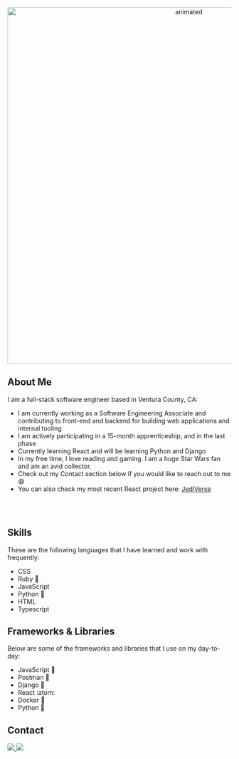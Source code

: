 <p align="center" >
<img  width=800 src="krystallopez.gif" alt="animated"/>
</p>

## About Me 

I am a full-stack software engineer based in Ventura County, CA: 

- I am currently working as a Software Engineering Associate and contributing to front-end and backend for building web applications and internal tooling 
- I am actively participating in a 15-month apprenticeship, and in the last phase 
- Currently learning React and will be learning Python and Django
- In my free time, I love reading and gaming. I am a huge Star Wars fan and am an avid collector.
- Check out my Contact section below if you would like to reach out to me :smile:
- You can also check my most recent React project here: [JediVerse](https://jediverse.onrender.com/)
 
<!---My name is Krystal Lopez, I love all things pop culture, especially Star Wars. I am a software engineer currently working as an Engineering Associate at Cisco Systems. I have recently learned JavaScript and I am now learning Python. What was once just curiosity has now turned into a career for me and I love learning new things. I am currently working on mastering React and improving my skills in JavaScript. I am also learning Python as well. -->
<br><br/>
<img src="https://komarev.com/ghpvc/?username=krystallopez&style=flat-square&color=blue" alt=""/>

## Skills 

These are the following languages that I have learned and work with frequently: 

- CSS 
- Ruby :gem:
- JavaScript
- Python :snake:
- HTML
- Typescript 

<!-- CSS | JavaScript | Python | HTML | Typescript -->

<!--  <img src="https://img.shields.io/badge/CSS3-1572B6?style=for-the-badge&logo=css3&logoColor=white"> <img src="https://img.shields.io/badge/HTML5-E34F26?style=for-the-badge&logo=html5&logoColor=white"> <img src="https://img.shields.io/badge/JavaScript-323330?style=for-the-badge&logo=javascript&logoColor=F7DF1E"> <img src="https://img.shields.io/badge/Python-FFD43B?style=for-the-badge&logo=python&logoColor=blue"> <img src="https://img.shields.io/badge/Ruby-CC342D?style=for-the-badge&logo=ruby&logoColor=white">  -->






## Frameworks & Libraries 

Below are some of the frameworks and libraries that I use on my day-to-day: 

- JavaScript 💽
- Postman 🚀
- Django 🔴
- React :atom:
- Docker 🐳
- Python 🐍

 <!-- Ruby on Rails | Express.js | Python | Node.js | Postman | React | Docker -->
 
<!-- <img src="https://img.shields.io/badge/Ruby_on_Rails-CC0000?style=for-the-badge&logo=ruby-on-rails&logoColor=white"> <img src="https://img.shields.io/badge/Express.js-000000?style=for-the-badge&logo=express&logoColor=white"> <img src="https://img.shields.io/badge/Node.js-339933?style=for-the-badge&logo=nodedotjs&logoColor=white"> <img src="https://img.shields.io/badge/Postman-FF6C37?style=for-the-badge&logo=Postman&logoColor=white"> <img src ="https://img.shields.io/badge/React-20232A?style=for-the-badge&logo=react&logoColor=61DAFB"> <img src="https://img.shields.io/badge/Vue.js-35495E?style=for-the-badge&logo=vuedotjs&logoColor=4FC08D"> <img src="https://img.shields.io/badge/Sequelize-52B0E7?style=for-the-badge&logo=Sequelize&logoColor=white"> -->

## Contact 
<a href="mailto:lopekrystal10@gmail.com">
<img src="https://img.shields.io/badge/lopezkrystal10@gmail.com-D14836?style=for-the-badge&logo=gmail&logoColor=white">
</a>

<a href="https://www.linkedin.com/in/krystallopez30/">
  <img src="https://img.shields.io/badge/LinkedIn-0077B5?style=for-the-badge&logo=linkedin&logoColor=white">
 </a>


